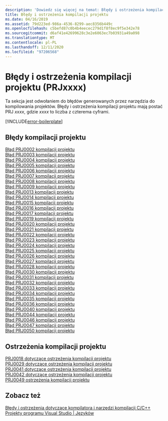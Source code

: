 ```yaml
---
description: 'Dowiedz się więcej na temat: Błędy i ostrzeżenia kompilacji projektu (PRJxxxx)'
title: Błędy i ostrzeżenia kompilacji projektu
ms.date: 04/16/2019
ms.assetid: 79d223ed-986a-4536-8299-aec8356b449c
ms.openlocfilehash: c5befd87c0b4b4eecec279d1f8f8ec9f5e342e78
ms.sourcegitcommit: d6af41e42699628c3e2e6063ec7b03931a49a098
ms.translationtype: MT
ms.contentlocale: pl-PL
ms.lasthandoff: 12/11/2020
ms.locfileid: "97206568"
---
```

# <a name="project-build-errors-and-warnings-prjxxxx"></a>Błędy i ostrzeżenia kompilacji projektu (PRJxxxx)

Ta sekcja jest odwołaniem do błędów generowanych przez narzędzia do kompilowania projektów. Błędy i ostrzeżenia kompilacji projektu mają postać PRJ *xxxx*, gdzie *xxxx* to liczba z czterema cyframi.

[!INCLUDE[error-boilerplate](../../error-messages/includes/error-boilerplate.md)]

## <a name="project-build-errors"></a>Błędy kompilacji projektu

[Błąd PRJ0002 kompilacji projektu](project-build-error-prj0002.md) \
[Błąd PRJ0003 kompilacji projektu](project-build-error-prj0003.md) \
[Błąd PRJ0004 kompilacji projektu](project-build-error-prj0004.md) \
[Błąd PRJ0005 kompilacji projektu](project-build-error-prj0005.md) \
[Błąd PRJ0006 kompilacji projektu](project-build-error-prj0006.md) \
[Błąd PRJ0007 kompilacji projektu](project-build-error-prj0007.md) \
[Błąd PRJ0008 kompilacji projektu](project-build-error-prj0008.md) \
[Błąd PRJ0009 kompilacji projektu](project-build-error-prj0009.md) \
[Błąd PRJ0013 kompilacji projektu](project-build-error-prj0013.md) \
[Błąd PRJ0014 kompilacji projektu](project-build-error-prj0014.md) \
[Błąd PRJ0015 kompilacji projektu](project-build-error-prj0015.md) \
[Błąd PRJ0016 kompilacji projektu](project-build-error-prj0016.md) \
[Błąd PRJ0017 kompilacji projektu](project-build-error-prj0017.md) \
[Błąd PRJ0019 kompilacji projektu](project-build-error-prj0019.md) \
[Błąd PRJ0020 kompilacji projektu](project-build-error-prj0020.md) \
[Błąd PRJ0021 kompilacji projektu](project-build-error-prj0021.md) \
[Błąd PRJ0022 kompilacji projektu](project-build-error-prj0022.md) \
[Błąd PRJ0023 kompilacji projektu](project-build-error-prj0023.md) \
[Błąd PRJ0024 kompilacji projektu](project-build-error-prj0024.md) \
[Błąd PRJ0025 kompilacji projektu](project-build-error-prj0025.md) \
[Błąd PRJ0026 kompilacji projektu](project-build-error-prj0026.md) \
[Błąd PRJ0027 kompilacji projektu](project-build-error-prj0027.md) \
[Błąd PRJ0028 kompilacji projektu](project-build-error-prj0028.md) \
[Błąd PRJ0030 kompilacji projektu](project-build-error-prj0030.md) \
[Błąd PRJ0031 kompilacji projektu](project-build-error-prj0031.md) \
[Błąd PRJ0032 kompilacji projektu](project-build-error-prj0032.md) \
[Błąd PRJ0033 kompilacji projektu](project-build-error-prj0033.md) \
[Błąd PRJ0034 kompilacji projektu](project-build-error-prj0034.md) \
[Błąd PRJ0035 kompilacji projektu](project-build-error-prj0035.md) \
[Błąd PRJ0036 kompilacji projektu](project-build-error-prj0036.md) \
[Błąd PRJ0040 kompilacji projektu](project-build-error-prj0040.md) \
[Błąd PRJ0044 kompilacji projektu](project-build-error-prj0044.md) \
[Błąd PRJ0046 kompilacji projektu](project-build-error-prj0046.md) \
[Błąd PRJ0047 kompilacji projektu](project-build-error-prj0047.md) \
[Błąd PRJ0050 kompilacji projektu](project-build-error-prj0050.md)

## <a name="project-build-warnings"></a>Ostrzeżenia kompilacji projektu

[PRJ0018 dotyczące ostrzeżenia kompilacji projektu](project-build-warning-prj0018.md) \
[PRJ0029 dotyczące ostrzeżenia kompilacji projektu](project-build-warning-prj0029.md) \
[PRJ0041 dotyczące ostrzeżenia kompilacji projektu](project-build-warning-prj0041.md) \
[PRJ0042 dotyczące ostrzeżenia kompilacji projektu](project-build-warning-prj0042.md) \
[PRJ0049 ostrzeżenia kompilacji projektu](project-build-warning-prj0049.md)

## <a name="see-also"></a>Zobacz też

[Błędy i ostrzeżenia dotyczące kompilatora i narzędzi kompilacji C/C++](../compiler-errors-1/c-cpp-build-errors.md) \
[Projekty programu Visual Studio | Języków](../../build/creating-and-managing-visual-cpp-projects.md)

